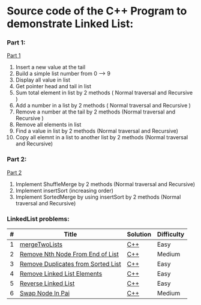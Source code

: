 # Source code of the C++ Program to demonstrate Linked List:

### Part 1: 
[Part 1](https://github.com/danghai/C-projects-and-Data-Structure/tree/master/Data_Structure/linkedlist/Part%201)
1. Insert a new value at the tail
2. Build a simple list number from 0 --> 9
3. Display all value in list
4. Get pointer head and tail in list
5. Sum total element in list by 2 methods ( Normal traversal and Recursive ) 
6. Add a number in a list by 2 methods ( Normal traversal and Recursive )
7. Remove a number at the tail by 2 methods (Normal traversal and Recursive )
8. Remove all elements in list
9. Find a value in list by 2 methods (Normal traversal and Recursive)
10. Copy all elemnt in a list to another list by 2 methods (Normal traversal and Recursive) 

### Part 2: 
[Part 2](https://github.com/danghai/C-projects-and-Data-Structure/tree/master/Data_Structure/linkedlist/Part%202)
1. Implement ShuffleMerge by 2 methods (Normal traversal and Recursive)
2. Implement insertSort (increasing order)
3. Implement SortedMerge by using insertSort by 2 methods (Normal traversal and Recursive)

### LinkedList problems: 

| # | Title | Solution | Difficulty |
| --- | --- | --- | --- |
| 1 | [mergeTwoLists](https://leetcode.com/problems/merge-two-sorted-lists/#/description) | [C++](https://github.com/danghai/C-projects-and-Data-Structure/blob/master/Data_Structure/linkedlist/removeKFromList/mergeTwoLists.md) | Easy |
| 2 | [Remove Nth Node From End of List](https://leetcode.com/problems/remove-nth-node-from-end-of-list/#/description) | [C++](https://github.com/danghai/C-projects-and-Data-Structure/blob/master/Data_Structure/linkedlist/removeKFromList/removeNthFromEnd.md) | Medium |
| 3 | [Remove Duplicates from Sorted List ](https://leetcode.com/problems/remove-duplicates-from-sorted-list/#/description) | [C++](https://github.com/danghai/C-projects-and-Data-Structure/blob/master/Data_Structure/linkedlist/removeKFromList/deleteDuplicates.md) | Easy |
| 4 | [Remove Linked List Elements](https://leetcode.com/problems/remove-linked-list-elements/#/description) | [C++](https://github.com/danghai/C-projects-and-Data-Structure/blob/master/Data_Structure/linkedlist/removeKFromList/removeElements.md) | Easy |
| 5 | [Reverse Linked List ](https://leetcode.com/problems/reverse-linked-list/#/description) | [C++](https://github.com/danghai/C-projects-and-Data-Structure/blob/master/Data_Structure/linkedlist/removeKFromList/ReverseLinkedlist.md) | Easy |
| 6 | [Swap Node In Pai ](https://leetcode.com/problems/swap-nodes-in-pairs/description/) | [C++](https://github.com/danghai/C-projects-and-Data-Structure/blob/master/Data_Structure/linkedlist/removeKFromList/SwapNode.cpp) | Medium |






